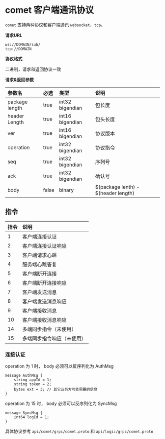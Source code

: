# comet 客户端通讯协议    
                                               
`comet` 支持两种协议和客户端通讯 `websocket`，`tcp`。
                                                             
**请求URL**

```
ws://DOMAIN/sub/
tcp://DOMAIN
```

**协议格式**

二进制，请求和返回协议一致

**请求&返回参数**

| 参数名     | 必选  | 类型 | 说明       |
| :-----     | :---  | :--- | :---       |
| package length        | true  | int32 bigendian | 包长度 |
| header Length         | true  | int16 bigendian    | 包头长度 |
| ver        | true  | int16 bigendian    | 协议版本 |
| operation          | true | int32 bigendian | 协议指令 |
| seq         | true | int32 bigendian | 序列号 |
| ack         | true | int32 bigendian | 确认号 |
| body         | false | binary | $(package lenth) - $(header length) |

## 指令
| 指令     | 说明  | 
| :-----     | :---  |
| 1 | 客户端连接认证 |
| 2 | 客户端连接认证响应 |
| 3 | 客户端请求心跳 |
| 4 | 服务端心跳答复 |
| 5 | 客户端断开连接 |
| 6 | 客户端断开连接响应 |
| 7 | 客户端发送消息 |
| 8 | 客户端发送消息响应 |
| 9 | 客户端接收消息 |
| 10 | 客户端接收消息响应 |
| 14 | 多端同步指令（未使用） |
| 15 | 多端同步指令响应（未使用） |


### 连接认证

operation 为 1 时， body 必须可以反序列化为 AuthMsg

```
message AuthMsg {
    string appId = 1;
    string token = 2;
    bytes ext = 3; // 其它业务方可能需要的信息
}
```

operation 为 15 时， body 必须可以反序列化为 SyncMsg
```
message SyncMsg {
    int64 logId = 1;
}
```
具体协议参考 `api/comet/grpc/comet.proto` 和 `api/logic/grpc/comet.proto`